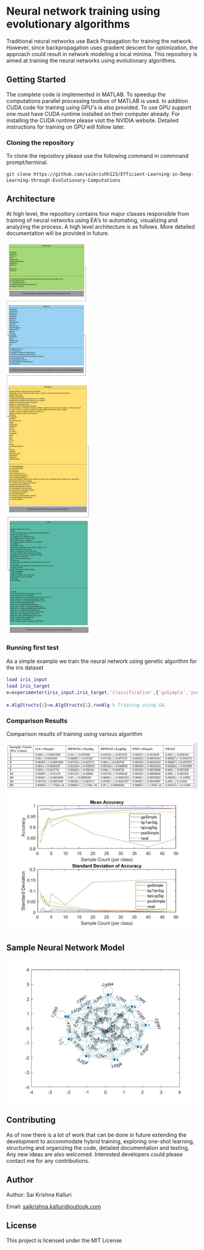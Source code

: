 # Neural network training using evolutionary algorithms

Traditional neural networks use Back Propagation for training the network. However, since backpropagation uses gradient descent for optimization, the approach could result in network modeling a local minima. This repository is aimed at training the neural networks using evolutionary algorithms.
## Getting Started
The complete code is implemented in MATLAB. To speedup the computations parallel processing toolbox of MATLAB is used. In addition CUDA code for training using GPU's is also provided. To use GPU support one must have CUDA runtime installed on their computer already. For installing the CUDA runtime please visit the NVIDIA website.  Detailed instructions for training on GPU will follow later.
### Cloning the repository

To clone the repository please use the following command in commnand prompt/terminal.
```
git clone https://github.com/saikrishh123/Efficient-Learning-in-Deep-Learning-through-Evolutionary-Computations
```
## Architecture
At high level, the repository contains four major classes responsible from training of neural networks using EA's to automating, visualizing and analyzing the process. A high level architecture is as follows. More detailed documentation will be provided in future. 

####  <img src="./EANN_2.svg">



### Running first test

As a simple example we train the neural network using genetic algorithm for the iris dataset

```matlab
load iris_input
load iris_target
e=experimenter(iris_input,iris_target,'classification',{'gaSimple','psoSimple'},15,[50]); % training using GA,PSO. 15 node completely connected network, 50 samples per class. Default 10 repititions

e.AlgStructs{1}=e.AlgStructs{1}.runAlg % Training using GA.
```

### Comparison Results

Comparison results of training using various algorithm

 <img src="./iris_results_tab.png">

 <img src="./iris_results_fig.png">

## Sample Neural Network Model

 <img src="./ga10powergraph.jpg">


## Contributing

As of now there is a lot of work that can be done in future extending the development to accommodate hybrid training, exploring one-shot learning, structuring and organizing the code, detailed documentation and testing, Any new ideas are also welcomed. Interested developers could please contact me for any contributions. 

## Author

Author: Sai Krishna Kalluri

Email: saikrishna.kalluri@outlook.com

## License

This project is licensed under the MIT License